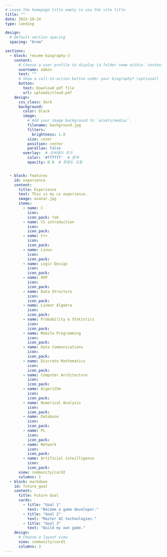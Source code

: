 ```yaml
---
# Leave the homepage title empty to use the site title
title: ""
date: 2022-10-24
type: landing

design:
  # Default section spacing
  spacing: "6rem"

sections:
  - block: resume-biography-3
    content:
      # Choose a user profile to display (a folder name within `content/authors/`)
      username: admin
      text: ""
      # Show a call-to-action button under your biography? (optional)
      button:
        text: Download pdf file
        url: uploads/cloud.pdf
    design:
      css_class: dark
      background:
        color: black
        image:
          # Add your image background to `assets/media/`.
          filename: background.jpg
          filters:
            brightness: 1.0
          size: cover
          position: center
          parallax: false
        overlay:  # 오버레이 추가
          color: '#ffffff'  # 흰색
          opacity: 0.8  # 투명도 조절


  - block: features
    id: experience
    content:
      title: Experience
      text: This is my cs experience.
      image: avatar.jpg
      items:
        - name: C
          icon: 
          icon_pack: fab
        - name: CS introduction
          icon: 
          icon_pack:
        - name: C++
          icon:
          icon_pack:
        - name: Linux
          icon:
          icon_pack:
        - name: Logic Design
          icon:
          icon_pack:
        - name: OOP
          icon:
          icon_pack:
        - name: Data Structure
          icon:
          icon_pack:
        - name: Linear Algebra
          icon:
          icon_pack:
        - name: Probability & Statistics
          icon:
          icon_pack:
        - name: Mobile Programming
          icon:
          icon_pack:
        - name: Data Communications
          icon:
          icon_pack:
        - name: Discrete Mathematics
          icon:
          icon_pack:
        - name: Computer Architecture
          icon:
          icon_pack:
        - name: Algorithm
          icon:
          icon_pack:
        - name: Numerical Analysis
          icon:
          icon_pack:
        - name: Database
          icon:
          icon_pack:
        - name: PL
          icon:
          icon_pack:
        - name: Network
          icon:
          icon_pack:
        - name: Artificial inteilligence
          icon:
          icon_pack:
      view: community/card2
      columns: 1
  - block: markdown
    id: future_goal
    content:
      title: Future Goal
      cards:
        - title: "Goal 1"
          text: "Become a game developer."
        - title: "Goal 2"
          text: "Master AI technologies."
        - title: "Goal 3"
          text: "Build my own game."
    design:
      # Choose a layout view
      view: community/card1
      columns: 3
---
```

